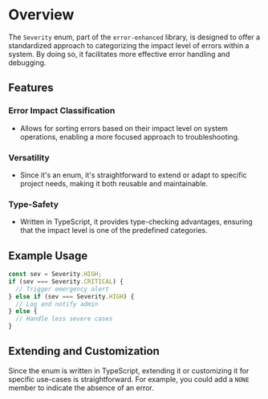 # Overview

The `Severity` enum, part of the `error-enhanced` library, is designed to offer a standardized approach to categorizing the impact level of errors within a system. By doing so, it facilitates more effective error handling and debugging.

## Features

### Error Impact Classification

- Allows for sorting errors based on their impact level on system operations, enabling a more focused approach to troubleshooting.
  
### Versatility

- Since it's an enum, it's straightforward to extend or adapt to specific project needs, making it both reusable and maintainable.

### Type-Safety

- Written in TypeScript, it provides type-checking advantages, ensuring that the impact level is one of the predefined categories.

## Example Usage

```typescript
const sev = Severity.HIGH;
if (sev === Severity.CRITICAL) {
  // Trigger emergency alert
} else if (sev === Severity.HIGH) {
  // Log and notify admin
} else {
  // Handle less severe cases
}
```

## Extending and Customization

Since the enum is written in TypeScript, extending it or customizing it for specific use-cases is straightforward. For example, you could add a `NONE` member to indicate the absence of an error.
